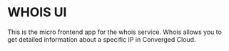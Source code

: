 # WHOIS UI

This is the micro frontend app for the whois service. Whois allows you to get detailed information about a specific IP in Converged Cloud.
